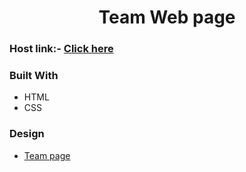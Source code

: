 
<h1 align="center">Team Web page</h1>

### Host link:- [Click here](https://peaceful-melba-d73070.netlify.app/)


### Built With
- HTML
- CSS

### Design

- [Team page](https://www.figma.com/file/F8d1qJsorEdY47N74HLxQ4/team-page-challenge?type=design&node-id=1-2&mode=design&t=zORlane29fZ9fyyS-0)
